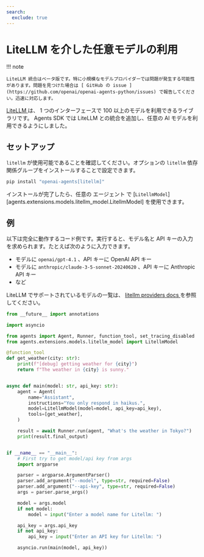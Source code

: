 ```yaml
---
search:
  exclude: true
---
```

# LiteLLM を介した任意モデルの利用

!!! note

    LiteLLM 統合はベータ版です。特に小規模なモデルプロバイダーでは問題が発生する可能性があります。問題を見つけた場合は [ GitHub の issue ](https://github.com/openai/openai-agents-python/issues) で報告してください。迅速に対応します。

[ LiteLLM ](https://docs.litellm.ai/docs/) は、 1 つのインターフェースで 100 以上のモデルを利用できるライブラリです。 Agents SDK では LiteLLM との統合を追加し、任意の AI モデルを利用できるようにしました。

## セットアップ

`litellm` が使用可能であることを確認してください。オプションの `litellm` 依存関係グループをインストールすることで設定できます。

```bash
pip install "openai-agents[litellm]"
```

インストールが完了したら、任意の エージェント で [`LitellmModel`][agents.extensions.models.litellm_model.LitellmModel] を使用できます。

## 例

以下は完全に動作するコード例です。実行すると、モデル名と API キーの入力を求められます。たとえば次のように入力できます。

-   モデルに `openai/gpt-4.1` 、API キーに OpenAI API キー
-   モデルに `anthropic/claude-3-5-sonnet-20240620` 、API キーに Anthropic API キー
-   など

LiteLLM でサポートされているモデルの一覧は、 [ litellm providers docs ](https://docs.litellm.ai/docs/providers) を参照してください。

```python
from __future__ import annotations

import asyncio

from agents import Agent, Runner, function_tool, set_tracing_disabled
from agents.extensions.models.litellm_model import LitellmModel

@function_tool
def get_weather(city: str):
    print(f"[debug] getting weather for {city}")
    return f"The weather in {city} is sunny."


async def main(model: str, api_key: str):
    agent = Agent(
        name="Assistant",
        instructions="You only respond in haikus.",
        model=LitellmModel(model=model, api_key=api_key),
        tools=[get_weather],
    )

    result = await Runner.run(agent, "What's the weather in Tokyo?")
    print(result.final_output)


if __name__ == "__main__":
    # First try to get model/api key from args
    import argparse

    parser = argparse.ArgumentParser()
    parser.add_argument("--model", type=str, required=False)
    parser.add_argument("--api-key", type=str, required=False)
    args = parser.parse_args()

    model = args.model
    if not model:
        model = input("Enter a model name for Litellm: ")

    api_key = args.api_key
    if not api_key:
        api_key = input("Enter an API key for Litellm: ")

    asyncio.run(main(model, api_key))
```
